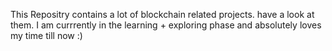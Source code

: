 This Repositry contains a lot of blockchain related projects. have a look at them. I am currrently in the learning + exploring phase and absolutely loves my time till now :)